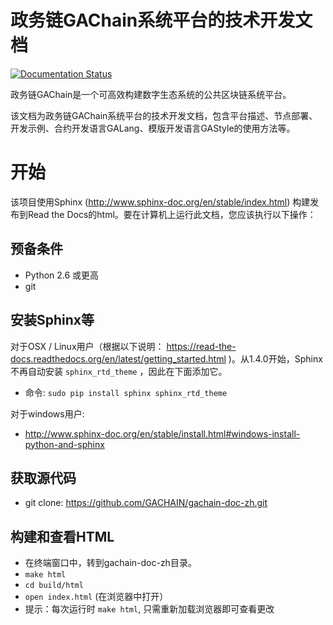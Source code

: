 # 政务链GAChain系统平台的技术开发文档

[![Documentation Status](https://readthedocs.org/projects/gachain/badge/?version=latest)](https://gachain.readthedocs.io/zh/latest/?badge=latest)

政务链GAChain是一个可高效构建数字生态系统的公共区块链系统平台。  

该文档为政务链GAChain系统平台的技术开发文档，包含平台描述、节点部署、开发示例、合约开发语言GALang、模版开发语言GAStyle的使用方法等。

开始
======================

该项目使用Sphinx (http://www.sphinx-doc.org/en/stable/index.html) 构建发布到Read the Docs的html。要在计算机上运行此文档，您应该执行以下操作：

预备条件
--------------------------------------------------------------------------------
* Python 2.6 或更高
* git

安装Sphinx等
--------------------------------------------------------------------------------
对于OSX / Linux用户（根据以下说明： https://read-the-docs.readthedocs.org/en/latest/getting_started.html )。从1.4.0开始，Sphinx不再自动安装 ``sphinx_rtd_theme`` ，因此在下面添加它。

* 命令: ``sudo pip install sphinx sphinx_rtd_theme``

对于windows用户:

* http://www.sphinx-doc.org/en/stable/install.html#windows-install-python-and-sphinx

获取源代码
--------------------------------------------------------------------------------
* git clone: https://github.com/GACHAIN/gachain-doc-zh.git

构建和查看HTML
--------------------------------------------------------------------------------
* 在终端窗口中，转到gachain-doc-zh目录。
* ``make html``
* ``cd build/html``
* ``open index.html`` (在浏览器中打开）
* 提示：每次运行时 ``make html``, 只需重新加载浏览器即可查看更改
